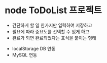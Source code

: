 # node ToDoList 프로젝트

- 간단하게 할 일 한가지만 입력하여 저장하고
- 필요에 따라 중요도를 선택할 수 있게 하고
- 완료가 되면 완료되었다는 표식을 붙이는 형태

* localStorage DB 연동
* MySQL 연동
